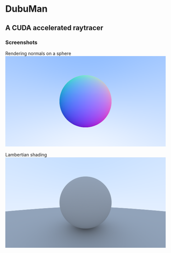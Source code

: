 # DubuMan

## A CUDA accelerated raytracer

### Screenshots

Rendering normals on a sphere
![](screenshots/normals.png)

Lambertian shading 
![](screenshots/lambertian.png)
